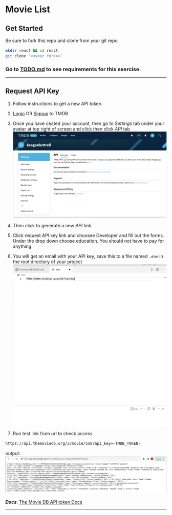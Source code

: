 # Movie List

## Get Started

Be sure to fork this repo and clone from your git repo
```bash
mkdir react && cd react
git clone '<<your fork>>'
```

### Go to [TODO.md](TODO.md) to see requirements for this exercise.
---
## Request API Key

1. Follow instructions to get a new API token.

2. [Login](https://www.themoviedb.org/login) OR
[Signup](https://www.themoviedb.org/signup) to TMDB

3. Once you have ceated your account, then go to _Settings_ tab under your avatar at top right of screen and click then click _API_ tab
![API request!](public/images/api_request.png "Api request")

4. Then click to generate a new _API_ link

5. Click request API key link and choosee Developer and fill out the forms. Under the drop down choose education. You should not have to pay for anything.

6. You will get an email with your API key, save this to a file named ```.env``` in the root directory of your project
![.env token!](public/images/env_token.png ".env token")

7. Run test link from url to check access

```bash
https://api.themoviedb.org/3/movie/550?api_key=<TMDB_TOKEN>
```

output:
![output!](public/images/output.png "output")

_**Docs**_:
[The Movie DB API token Docs](https://developers.themoviedb.org/3/getting-started/introduction)

---


